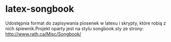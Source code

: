 latex-songbook
==============

Udostępnia format do zapisywania piosenek w latexu i skrypty, które robią z nich śpiewnik.Projekt oparty jest na stylu songbook.sty ze strony: http://www.rath.ca/Misc/Songbook/